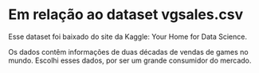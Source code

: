 # Em relação ao dataset vgsales.csv

Esse dataset foi baixado do site da Kaggle: Your Home for Data Science.

Os dados contêm informações de duas décadas de vendas de games no mundo.
Escolhi esses dados, por ser um grande consumidor do mercado.
